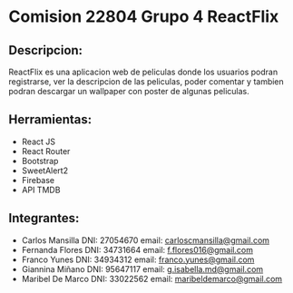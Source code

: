 # Comision 22804 Grupo 4 ReactFlix

## Descripcion:
ReactFlix es una aplicacion web de peliculas donde los usuarios podran registrarse, ver la descripcion de las peliculas, poder comentar y
tambien podran descargar un wallpaper con poster de algunas peliculas.

## Herramientas:
- React JS
- React Router
- Bootstrap
- SweetAlert2
- Firebase
- API TMDB

## Integrantes:

- Carlos Mansilla	DNI: 27054670  email: carloscmansilla@gmail.com
- Fernanda Flores	DNI: 34731664  email: f.flores016@gmail.com
- Franco Yunes      DNI: 34934312  email: franco.yunes@gmail.com
- Giannina Miñano	DNI: 95647117  email: g.isabella.md@gmail.com
- Maribel De Marco  DNI: 33022562  email: maribeldemarco@gmail.com 